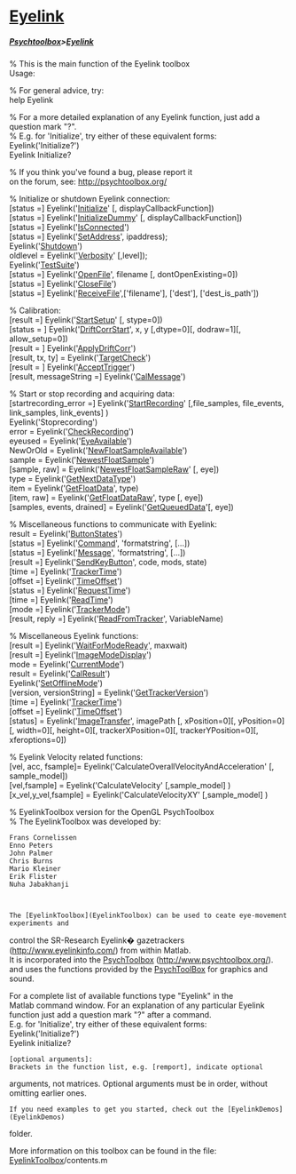 # [Eyelink](Eyelink)
##### [Psychtoolbox](Psychtoolbox)>[Eyelink](Eyelink)

  
% This is the main function of the Eyelink toolbox  
Usage:  
  
% For general advice, try:  
help Eyelink  
  
% For a more detailed explanation of any Eyelink function, just add a question mark "?".  
% E.g. for 'Initialize', try either of these equivalent forms:  
Eyelink('Initialize?')  
Eyelink Initialize?  
  
% If you think you've found a bug, please report it  
on the forum, see: http://psychtoolbox.org/  
  
  
% Initialize or shutdown Eyelink connection:  
[status =] Eyelink('[Initialize](Eyelink-Initialize)' [, displayCallbackFunction])  
[status =] Eyelink('[InitializeDummy](Eyelink-InitializeDummy)' [, displayCallbackFunction])  
[status =] Eyelink('[IsConnected](Eyelink-IsConnected)')  
[status =] Eyelink('[SetAddress](Eyelink-SetAddress)', ipaddress);  
Eyelink('[Shutdown](Eyelink-Shutdown)')  
oldlevel = Eyelink('[Verbosity](Eyelink-Verbosity)' [,level]);  
Eyelink('[TestSuite](Eyelink-TestSuite)')  
[status =] Eyelink('[OpenFile](Eyelink-OpenFile)', filename [, dontOpenExisting=0])  
[status =] Eyelink('[CloseFile](Eyelink-CloseFile)')  
[status =] Eyelink('[ReceiveFile](Eyelink-ReceiveFile)',['filename'], ['dest'], ['dest_is_path'])  
  
% Calibration:  
[result =] Eyelink('[StartSetup](Eyelink-StartSetup)' [, stype=0])  
[status = ] Eyelink('[DriftCorrStart](Eyelink-DriftCorrStart)', x, y [,dtype=0][, dodraw=1][, allow_setup=0])  
[result = ] Eyelink('[ApplyDriftCorr](Eyelink-ApplyDriftCorr)')  
[result, tx, ty] = Eyelink('[TargetCheck](Eyelink-TargetCheck)')  
[result = ] Eyelink('[AcceptTrigger](Eyelink-AcceptTrigger)')  
[result, messageString =] Eyelink('[CalMessage](Eyelink-CalMessage)')  
  
% Start or stop recording and acquiring data:  
[startrecording_error =] Eyelink('[StartRecording](Eyelink-StartRecording)' [,file_samples, file_events, link_samples, link_events] )  
Eyelink('Stoprecording')  
error = Eyelink('[CheckRecording](Eyelink-CheckRecording)')  
eyeused = Eyelink('[EyeAvailable](Eyelink-EyeAvailable)')  
NewOrOld = Eyelink('[NewFloatSampleAvailable](Eyelink-NewFloatSampleAvailable)')  
sample = Eyelink('[NewestFloatSample](Eyelink-NewestFloatSample)')  
[sample, raw] = Eyelink('[NewestFloatSampleRaw](Eyelink-NewestFloatSampleRaw)' [, eye])  
type = Eyelink('[GetNextDataType](Eyelink-GetNextDataType)')  
item = Eyelink('[GetFloatData](Eyelink-GetFloatData)', type)  
[item, raw] = Eyelink('[GetFloatDataRaw](Eyelink-GetFloatDataRaw)', type [, eye])  
[samples, events, drained] = Eyelink('[GetQueuedData](Eyelink-GetQueuedData)'[, eye])  
  
% Miscellaneous functions to communicate with Eyelink:  
result = Eyelink('[ButtonStates](Eyelink-ButtonStates)')  
[status =] Eyelink('[Command](Eyelink-Command)', 'formatstring', [...])  
[status =] Eyelink('[Message](Eyelink-Message)', 'formatstring', [...])  
[result =] Eyelink('[SendKeyButton](Eyelink-SendKeyButton)', code, mods, state)  
[time =] Eyelink('[TrackerTime](Eyelink-TrackerTime)')  
[offset =] Eyelink('[TimeOffset](Eyelink-TimeOffset)')  
[status =] Eyelink('[RequestTime](Eyelink-RequestTime)')  
[time =] Eyelink('[ReadTime](Eyelink-ReadTime)')  
[mode =] Eyelink('[TrackerMode](Eyelink-TrackerMode)')  
[result, reply =] Eyelink('[ReadFromTracker](Eyelink-ReadFromTracker)', VariableName)  
  
% Miscellaneous Eyelink functions:  
[result =] Eyelink('[WaitForModeReady](Eyelink-WaitForModeReady)', maxwait)  
[result =] Eyelink('[ImageModeDisplay](Eyelink-ImageModeDisplay)')  
mode = Eyelink('[CurrentMode](Eyelink-CurrentMode)')  
result = Eyelink('[CalResult](Eyelink-CalResult)')  
Eyelink('[SetOfflineMode](Eyelink-SetOfflineMode)')  
[version, versionString]  = Eyelink('[GetTrackerVersion](Eyelink-GetTrackerVersion)')  
[time =] Eyelink('[TrackerTime](Eyelink-TrackerTime)')  
[offset =] Eyelink('[TimeOffset](Eyelink-TimeOffset)')  
[status] = Eyelink('[ImageTransfer](Eyelink-ImageTransfer)', imagePath [, xPosition=0][, yPosition=0][, width=0][, height=0][, trackerXPosition=0][, trackerYPosition=0][, xferoptions=0])  
  
% Eyelink Velocity related functions:  
[vel, acc, fsample]= Eyelink('CalculateOverallVelocityAndAcceleration' [, sample_model])  
[vel,fsample] = Eyelink('CalculateVelocity' [,sample_model] )  
[x_vel,y_vel,fsample] = Eyelink('CalculateVelocityXY' [,sample_model] )  
  
  
  
  
% EyelinkToolbox version for the OpenGL PsychToolbox  
% The EyelinkToolbox was developed by:  
  
	Frans Cornelissen  
	Enno Peters  
	John Palmer  
	Chris Burns  
	Mario Kleiner  
	Erik Flister  
	Nuha Jabakhanji  
  

  
    The [EyelinkToolbox](EyelinkToolbox) can be used to ceate eye-movement experiments and  
   control the SR-Research Eyelink� gazetrackers  
   (http://www.eyelinkinfo.com/) from within Matlab.  
   It is incorporated into the [PsychToolbox](PsychToolbox) (http://www.psychtoolbox.org/).  
   and uses the functions provided by the [PsychToolBox](PsychToolBox) for graphics and sound.  
  
   For a complete list of available functions type "Eyelink" in the  
   Matlab command window. For an explanation of any particular Eyelink  
   function just add a question mark "?" after a command.  
    E.g. for 'Initialize', try either of these equivalent forms:  
        Eyelink('Initialize?')  
        Eyelink initialize?  
  
    [optional arguments]:  
    Brackets in the function list, e.g. [remport], indicate optional  
   arguments, not matrices. Optional arguments must be in order, without  
   omitting earlier ones.  
      
    If you need examples to get you started, check out the [EyelinkDemos](EyelinkDemos)  
   folder.  
          
   More information on this toolbox can be found in the file:  
   [EyelinkToolbox](EyelinkToolbox)/contents.m  
  
  


